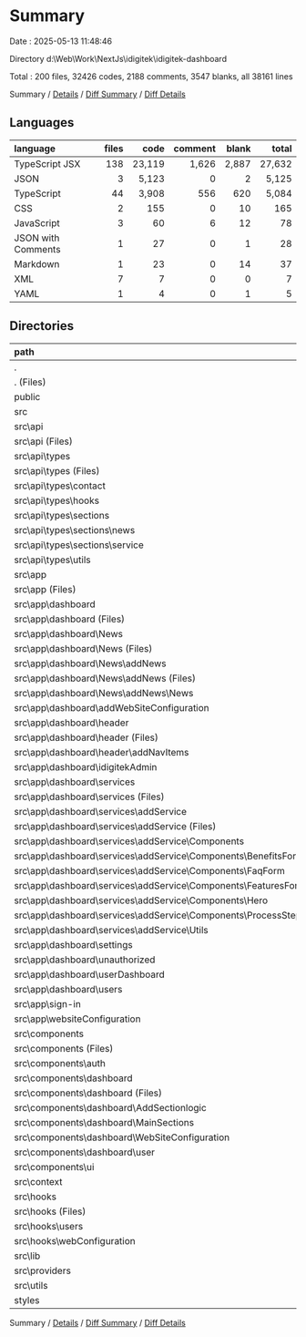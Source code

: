 # Summary

Date : 2025-05-13 11:48:46

Directory d:\\Web\\Work\\NextJs\\idigitek\\idigitek-dashboard

Total : 200 files,  32426 codes, 2188 comments, 3547 blanks, all 38161 lines

Summary / [Details](details.md) / [Diff Summary](diff.md) / [Diff Details](diff-details.md)

## Languages
| language | files | code | comment | blank | total |
| :--- | ---: | ---: | ---: | ---: | ---: |
| TypeScript JSX | 138 | 23,119 | 1,626 | 2,887 | 27,632 |
| JSON | 3 | 5,123 | 0 | 2 | 5,125 |
| TypeScript | 44 | 3,908 | 556 | 620 | 5,084 |
| CSS | 2 | 155 | 0 | 10 | 165 |
| JavaScript | 3 | 60 | 6 | 12 | 78 |
| JSON with Comments | 1 | 27 | 0 | 1 | 28 |
| Markdown | 1 | 23 | 0 | 14 | 37 |
| XML | 7 | 7 | 0 | 0 | 7 |
| YAML | 1 | 4 | 0 | 1 | 5 |

## Directories
| path | files | code | comment | blank | total |
| :--- | ---: | ---: | ---: | ---: | ---: |
| . | 200 | 32,426 | 2,188 | 3,547 | 38,161 |
| . (Files) | 11 | 5,320 | 7 | 36 | 5,363 |
| public | 7 | 7 | 0 | 0 | 7 |
| src | 181 | 27,001 | 2,181 | 3,505 | 32,687 |
| src\\api | 18 | 731 | 67 | 120 | 918 |
| src\\api (Files) | 3 | 214 | 44 | 42 | 300 |
| src\\api\\types | 15 | 517 | 23 | 78 | 618 |
| src\\api\\types (Files) | 2 | 32 | 5 | 4 | 41 |
| src\\api\\types\\contact | 1 | 29 | 0 | 1 | 30 |
| src\\api\\types\\hooks | 8 | 290 | 18 | 41 | 349 |
| src\\api\\types\\sections | 2 | 81 | 0 | 12 | 93 |
| src\\api\\types\\sections\\news | 1 | 10 | 0 | 1 | 11 |
| src\\api\\types\\sections\\service | 1 | 71 | 0 | 11 | 82 |
| src\\api\\types\\utils | 2 | 85 | 0 | 20 | 105 |
| src\\app | 57 | 11,809 | 1,163 | 1,647 | 14,619 |
| src\\app (Files) | 4 | 105 | 16 | 11 | 132 |
| src\\app\\dashboard | 50 | 10,614 | 1,092 | 1,536 | 13,242 |
| src\\app\\dashboard (Files) | 4 | 613 | 64 | 56 | 733 |
| src\\app\\dashboard\\News | 5 | 996 | 100 | 162 | 1,258 |
| src\\app\\dashboard\\News (Files) | 2 | 269 | 33 | 42 | 344 |
| src\\app\\dashboard\\News\\addNews | 3 | 727 | 67 | 120 | 914 |
| src\\app\\dashboard\\News\\addNews (Files) | 1 | 146 | 30 | 35 | 211 |
| src\\app\\dashboard\\News\\addNews\\News | 2 | 581 | 37 | 85 | 703 |
| src\\app\\dashboard\\addWebSiteConfiguration | 1 | 125 | 1 | 13 | 139 |
| src\\app\\dashboard\\header | 5 | 1,279 | 67 | 215 | 1,561 |
| src\\app\\dashboard\\header (Files) | 2 | 284 | 35 | 52 | 371 |
| src\\app\\dashboard\\header\\addNavItems | 3 | 995 | 32 | 163 | 1,190 |
| src\\app\\dashboard\\idigitekAdmin | 1 | 445 | 44 | 60 | 549 |
| src\\app\\dashboard\\services | 28 | 6,285 | 755 | 940 | 7,980 |
| src\\app\\dashboard\\services (Files) | 2 | 266 | 37 | 42 | 345 |
| src\\app\\dashboard\\services\\addService | 26 | 6,019 | 718 | 898 | 7,635 |
| src\\app\\dashboard\\services\\addService (Files) | 1 | 206 | 30 | 34 | 270 |
| src\\app\\dashboard\\services\\addService\\Components | 17 | 4,665 | 316 | 622 | 5,603 |
| src\\app\\dashboard\\services\\addService\\Components\\BenefitsForm | 4 | 989 | 30 | 108 | 1,127 |
| src\\app\\dashboard\\services\\addService\\Components\\FaqForm | 3 | 780 | 68 | 120 | 968 |
| src\\app\\dashboard\\services\\addService\\Components\\FeaturesForm | 4 | 1,326 | 118 | 190 | 1,634 |
| src\\app\\dashboard\\services\\addService\\Components\\Hero | 3 | 707 | 43 | 93 | 843 |
| src\\app\\dashboard\\services\\addService\\Components\\ProcessStepsForm | 3 | 863 | 57 | 111 | 1,031 |
| src\\app\\dashboard\\services\\addService\\Utils | 8 | 1,148 | 372 | 242 | 1,762 |
| src\\app\\dashboard\\settings | 2 | 264 | 20 | 24 | 308 |
| src\\app\\dashboard\\unauthorized | 1 | 30 | 0 | 3 | 33 |
| src\\app\\dashboard\\userDashboard | 1 | 417 | 21 | 42 | 480 |
| src\\app\\dashboard\\users | 2 | 160 | 20 | 21 | 201 |
| src\\app\\sign-in | 2 | 623 | 33 | 54 | 710 |
| src\\app\\websiteConfiguration | 1 | 467 | 22 | 46 | 535 |
| src\\components | 80 | 9,989 | 394 | 1,069 | 11,452 |
| src\\components (Files) | 9 | 569 | 75 | 87 | 731 |
| src\\components\\auth | 1 | 65 | 15 | 18 | 98 |
| src\\components\\dashboard | 20 | 4,966 | 257 | 403 | 5,626 |
| src\\components\\dashboard (Files) | 3 | 756 | 99 | 90 | 945 |
| src\\components\\dashboard\\AddSectionlogic | 3 | 518 | 39 | 65 | 622 |
| src\\components\\dashboard\\MainSections | 3 | 682 | 56 | 88 | 826 |
| src\\components\\dashboard\\WebSiteConfiguration | 3 | 1,868 | 48 | 117 | 2,033 |
| src\\components\\dashboard\\user | 8 | 1,142 | 15 | 43 | 1,200 |
| src\\components\\ui | 50 | 4,389 | 47 | 561 | 4,997 |
| src\\context | 1 | 285 | 55 | 56 | 396 |
| src\\hooks | 15 | 2,651 | 378 | 372 | 3,401 |
| src\\hooks (Files) | 4 | 391 | 50 | 86 | 527 |
| src\\hooks\\users | 3 | 618 | 95 | 124 | 837 |
| src\\hooks\\webConfiguration | 8 | 1,642 | 233 | 162 | 2,037 |
| src\\lib | 3 | 316 | 33 | 84 | 433 |
| src\\providers | 3 | 89 | 9 | 14 | 112 |
| src\\utils | 4 | 1,131 | 82 | 143 | 1,356 |
| styles | 1 | 98 | 0 | 6 | 104 |

Summary / [Details](details.md) / [Diff Summary](diff.md) / [Diff Details](diff-details.md)